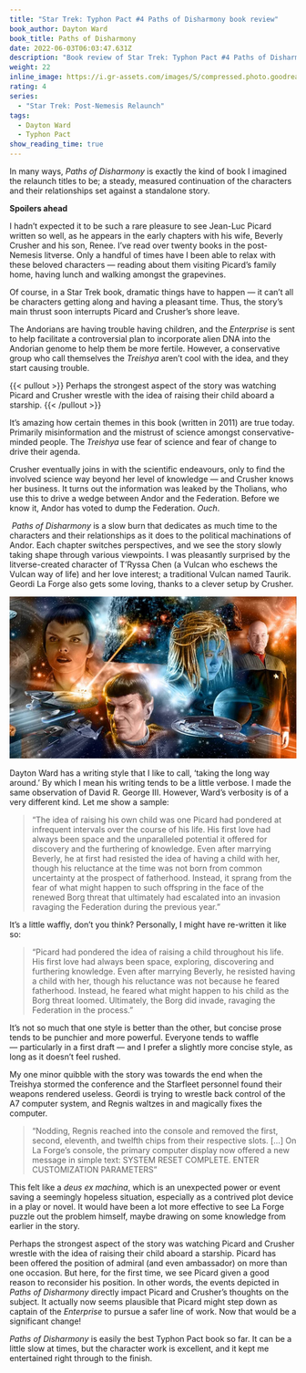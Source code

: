 ```yaml
---
title: "Star Trek: Typhon Pact #4 Paths of Disharmony book review"
book_author: Dayton Ward
book_title: Paths of Disharmony
date: 2022-06-03T06:03:47.631Z
description: "Book review of Star Trek: Typhon Pact #4 Paths of Disharmony by Dayton Ward"
weight: 22
inline_image: https://i.gr-assets.com/images/S/compressed.photo.goodreads.com/books/1428347491l/8323199.jpg
rating: 4
series:
  - "Star Trek: Post-Nemesis Relaunch"
tags:
  - Dayton Ward
  - Typhon Pact
show_reading_time: true
---
```

In many ways, *Paths of Disharmony* is exactly the kind of book I imagined the relaunch titles to be; a steady, measured continuation of the characters and their relationships set against a standalone story. 

**Spoilers ahead**

<!--more-->

I hadn’t expected it to be such a rare pleasure to see Jean-Luc Picard written so well, as he appears in the early chapters with his wife, Beverly Crusher and his son, Renee. I’ve read over twenty books in the post-Nemesis litverse. Only a handful of times have I been able to relax with these beloved characters — reading about them visiting Picard’s family home, having lunch and walking amongst the grapevines.

Of course, in a Star Trek book, dramatic things have to happen — it can’t all be characters getting along and having a pleasant time. Thus, the story’s main thrust soon interrupts Picard and Crusher’s shore leave. 

The Andorians are having trouble having children, and the *Enterprise* is sent to help facilitate a controversial plan to incorporate alien DNA into the Andorian genome to help them be more fertile. However, a conservative group who call themselves the *Treishya* aren’t cool with the idea, and they start causing trouble.

{{< pullout >}} Perhaps the strongest aspect of the story was watching Picard and Crusher wrestle with the idea of raising their child aboard a starship. {{< /pullout >}}

It’s amazing how certain themes in this book (written in 2011) are true today. Primarily misinformation and the mistrust of science amongst conservative-minded people. The *Treishya* use fear of science and fear of change to drive their agenda. 

Crusher eventually joins in with the scientific endeavours, only to find the involved science way beyond her level of knowledge — and Crusher knows her business. It turns out the information was leaked by the Tholians, who use this to drive a wedge between Andor and the Federation. Before we know it, Andor has voted to dump the Federation. *Ouch*.

 *Paths of Disharmony* is a slow burn that dedicates as much time to the characters and their relationships as it does to the political machinations of Andor. Each chapter switches perspectives, and we see the story slowly taking shape through various viewpoints. I was pleasantly surprised by the litverse-created character of T’Ryssa Chen (a Vulcan who eschews the Vulcan way of life) and her love interest; a traditional Vulcan named Taurik. Geordi La Forge also gets some loving, thanks to a clever setup by Crusher.

![Typhon Pact Paths of Disharmony](/uploads/typhon_pact_paths_disharmony.jpeg)

Dayton Ward has a writing style that I like to call, ‘taking the long way around.’ By which I mean his writing tends to be a little verbose. I made the same observation of David R. George III. However, Ward’s verbosity is of a very different kind. Let me show a sample:

> “The idea of raising his own child was one Picard had pondered at infrequent intervals over the course of his life. His first love had always been space and the unparalleled potential it offered for discovery and the furthering of knowledge. Even after marrying Beverly, he at first had resisted the idea of having a child with her, though his reluctance at the time was not born from common uncertainty at the prospect of fatherhood. Instead, it sprang from the fear of what might happen to such offspring in the face of the renewed Borg threat that ultimately had escalated into an invasion ravaging the Federation during the previous year.”

It’s a little waffly, don’t you think? Personally, I might have re-written it like so:

> “Picard had pondered the idea of raising a child throughout his life. His first love had always been space, exploring, discovering and furthering knowledge. Even after marrying Beverly, he resisted having a child with her, though his reluctance was not because he feared fatherhood. Instead, he feared what might happen to his child as the Borg threat loomed. Ultimately, the Borg did invade, ravaging the Federation in the process.”

It’s not so much that one style is better than the other, but concise prose tends to be punchier and more powerful. Everyone tends to waffle — particularly in a first draft — and I prefer a slightly more concise style, as long as it doesn’t feel rushed.

My one minor quibble with the story was towards the end when the Treishya stormed the conference and the Starfleet personnel found their weapons rendered useless. Geordi is trying to wrestle back control of the A7 computer system, and Regnis waltzes in and magically fixes the computer. 

> “Nodding, Regnis reached into the console and removed the first, second, eleventh, and twelfth chips from their respective slots. \[…] On La Forge’s console, the primary computer display now offered a new message in simple text: SYSTEM RESET COMPLETE. ENTER CUSTOMIZATION PARAMETERS”

This felt like a *deus ex machina*, which is an unexpected power or event saving a seemingly hopeless situation, especially as a contrived plot device in a play or novel. It would have been a lot more effective to see La Forge puzzle out the problem himself, maybe drawing on some knowledge from earlier in the story.

Perhaps the strongest aspect of the story was watching Picard and Crusher wrestle with the idea of raising their child aboard a starship. Picard has been offered the position of admiral (and even ambassador) on more than one occasion. But here, for the first time, we see Picard given a good reason to reconsider his position. In other words, the events depicted in *Paths of Disharmony* directly impact Picard and Crusher’s thoughts on the subject. It actually now seems plausible that Picard might step down as captain of the *Enterprise* to pursue a safer line of work. Now that would be a significant change!

*Paths of Disharmony* is easily the best Typhon Pact book so far. It can be a little slow at times, but the character work is excellent, and it kept me entertained right through to the finish.